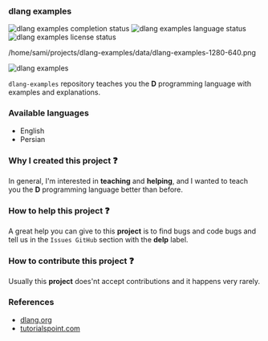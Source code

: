 ### dlang examples

![dlang examples completion status](https://badgen.net/badge/completion/no/red)
![dlang examples language status](https://badgen.net/badge/language/d/grey)
![dlang examples license status](https://badgen.net/badge/license/BSD-3-Clause/grey)

/home/sami/projects/dlang-examples/data/dlang-examples-1280-640.png

![dlang examples](https://github.com/sami2020pro/dlang-examples/blob/main/dlang-examples/data/dlang-examples-1280-640.png?raw=true)

`dlang-examples` repository teaches you the **D** programming language with examples and explanations.

### Available languages
- English
- Persian

### Why I created this project :question:
In general, I'm interested in **teaching** and **helping**, and I wanted to teach you the **D** programming language better than before.

### How to help this project :question:
A great help you can give to this **project** is to find bugs and code bugs and tell us in the `Issues GitHub` section with the **delp** label.

### How to contribute this project :question:
Usually this **project** does'nt accept contributions and it happens very rarely.

### References
- <a href="https://dlang.org/documentation">dlang.org</a>
- <a href="https://tutorialspoint.com/d_programming">tutorialspoint.com</a>
